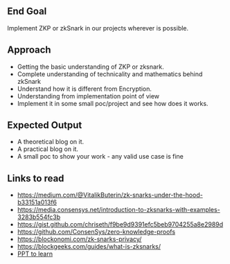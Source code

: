 ## End Goal 

Implement ZKP or zkSnark in our projects wherever is possible.

## Approach

- Getting the basic understanding of ZKP or zksnark.
- Complete understanding of technicality and mathematics behind zkSnark
- Understand how it is different from Encryption.
- Understanding from implementation point of view
- Implement it in some small poc/project and see how does it works.

## Expected Output
- A theoretical blog on it.
- A practical blog on it.
- A small poc to show your work - any valid use case is fine

## Links to read

- https://medium.com/@VitalikButerin/zk-snarks-under-the-hood-b33151a013f6
- https://media.consensys.net/introduction-to-zksnarks-with-examples-3283b554fc3b 
- https://gist.github.com/chriseth/f9be9d9391efc5beb9704255a8e2989d 
- https://github.com/ConsenSys/zero-knowledge-proofs 
- https://blockonomi.com/zk-snarks-privacy/ 
- https://blockgeeks.com/guides/what-is-zksnarks/ 
- [PPT to learn](https://drive.google.com/file/d/1srwYN03o1Q113DswQgfzIWebLiTrmP6n/view?usp=sharing)
